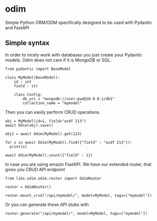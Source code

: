 # odim
Simple Python ORM/ODM specifically designed to be used with Pydantic and FastAPI


## Simple syntax
In order to nicely work with databases you just create your Pydantic models. Odim does not care if it is 
MongoDB or SQL.


```python3
from pydantic import BaseModel

class MyModel(BaseModel):
    id : int
    field : str

    class Config:
        db_uri = "mongodb://user:pwd@10.0.0.1/db1"
        collection_name = "mymodel"
```
Then you can easily perform CRUD operations.

```python3
obj = MyModel(id=1, field="asdf 213")
await Odim(obj).save()

obj2 = await Odim(MyModel).get(123)

for x in await Odim(MyModel).find({"field" : "asdf 213"}):
  print(x)
  
await Odim(MyModel).count({"field" : 1})

```

In case you are using amazin FastAPI. We have our extended router, that gives you CRUD API endpoint

```python3
from libs.odim.odim.router import OdimRouter

router = OdimRouter()

router.mount_crud("/api/mymodel/", model=MyModel, tags=["mymodel"])
```

Or you can generate these API stubs with
```python3
router.generate("/api/mymodel/", model=MyModel, tags=["mymodel"])
```